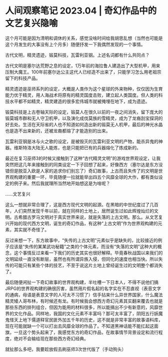 # 人间观察笔记 2023.04 | 奇幻作品中的文艺复兴隐喻

这个月可能是因为清明和调休的关系，感觉没啥时间给我胡思乱想（当然也可能是这个月发生的大事没有上个月多）随便抒发一下我偶然发现的一个事情。

古代文明，精灵遗迹，锻莫科技，瓦雷利亚钢。上述名词都有什么共同点？

古代文明是塞尔达荒野之息的设定，1万年前的海拉鲁人建造出了大型机甲，用来压制大魔王。100年前塞尔达公主这代人已经造不出来了，只能学习怎么用老祖宗留下的科技产品。

精灵遗迹是巫师系列的设定，大概是人类作为这个星球的外来物种，仅仅因为生育能力优于精灵，用人海战术将原有的精灵国度击败，建立起人类国度。但人类的科技水平都不如精灵，精灵建造的很多宏伟城市就被掩埋在地下，成为遗迹。

锻莫科技是上古卷轴天际的设定，锻莫人在很久以前的一夜之间消失，留下庞大的锻莫城市群和无人守卫机甲，以及演化成伐莫族的雪精灵，成为了龙裔刮宝探洞的好去处。生活在天际省的人也不知道如何造出新的锻莫无人机甲，最后的神光水晶也是造不出来新的，还被龙裔都熔了才能造别的出来。

瓦雷利亚钢是冰与火之歌的设定，是被毁灭的瓦雷利亚文明的产物，能杀异鬼的神器。维斯特洛大陆无人能炼，也是只能把已有的兵器熔化了炼成新的。

最近在复习巫师3的时候又接触到了这种“古代精灵文明”的游戏世界观设定，让我突然把这几年来接触到的同类设定一下子回想了起来，好像西方（塞尔达是东方没错但是脱亚入欧是人家的追求你们别忘了）奇幻故事，上古而且失传了的文明是世界观构建的重要一环，毕竟随便一拉就能举出四五个风靡全球的大作，都有类似设定的例子来。然后我就理所当然地开始想这是为啥呢？

……文艺复兴

这么一想就非常合理了，这是西方现代文明的起源。在黑暗的中世纪度过了几百年，人们突然发现千年以前，就在同样的土地上，居然诞生过如此辉煌灿烂的文明。古希腊古罗马文明对于真实世界来说，就是失落的上古文明。那么。从文艺复兴开始的现代西方文明，诞生的奇幻作品，有这种“上古文明”作为世界观构建的元素，其实就不奇怪了。

反过来想一下，东方故事中，“失传的上古文明”元素似乎是缺失的，比较接近的例子应该是“失传的某某武功秘籍”之类的个体元素，而没有“失落的文明”这种大的概念，这个事情反过来看一下我们的历史其实也很好解释。毕竟春秋战国以来我们的文明延续一直没有断层，虽然也有所谓异族入侵，但同化的速度也相当快。所以失传的可能只有某些个体的技艺，不至于说这片土地上曾经诞生过的文明整个都消失了。

最后随便闲扯一下奇幻故事的世界观构建，半吐槽一下日本人，不得不说他们搞JRPG的世界观构建的确很厉害，虽然用片假名起的名字实在不忍直视（表音文字的通病，母语是表意文字的人可太不习惯了）信手拈来什么异世界国家，什么魔法精灵矮人哥布林，有时候还有龙。有时候我会想西方奇幻元素其实翻来覆去也就是那些东西的排列组合，但因为能用的材料很多，所以能搞出不少有新意的，风靡世界的文化作品。同样地，我国的文化元素不丰富吗？那可太丰富了，阴阳五行妖魔鬼怪天上地下儒道释官民匪外加五千年的历史，这不就是非常丰富的故事语料库，现在可能就缺一个可以打出去风靡全球的作品了。不知道黑神话能不能扛起这面旗，一旦这个势头起来了，我感觉东方的奇幻作品，在故事情节背景设定和流行程度，绝对不会输给现在那些西方奇幻经典。

就扯那么多吧，我要趁放假去刷巫师3次世代版了（手动狗头）
